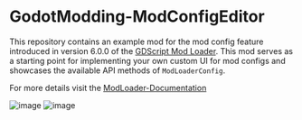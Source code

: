 # GodotModding-ModConfigEditor

This repository contains an example mod for the mod config feature introduced in version 6.0.0 of the [GDScript Mod Loader](https://github.com/GodotModding/godot-mod-loader). This mod serves as a starting point for implementing your own custom UI for mod configs and showcases the available API methods of `ModLoaderConfig`.
   
For more details visit the [ModLoader-Documentation](https://github.com/GodotModding/godot-mod-loader/wiki)

![image](https://github.com/GodotModding/GodotModding-ModConfigEditor/assets/41547570/15047efd-5516-4075-9cf7-fe4ad9156d6e)
![image](https://github.com/GodotModding/GodotModding-ModConfigEditor/assets/41547570/263d4de7-5a92-4759-a071-dc482e4561a6)

